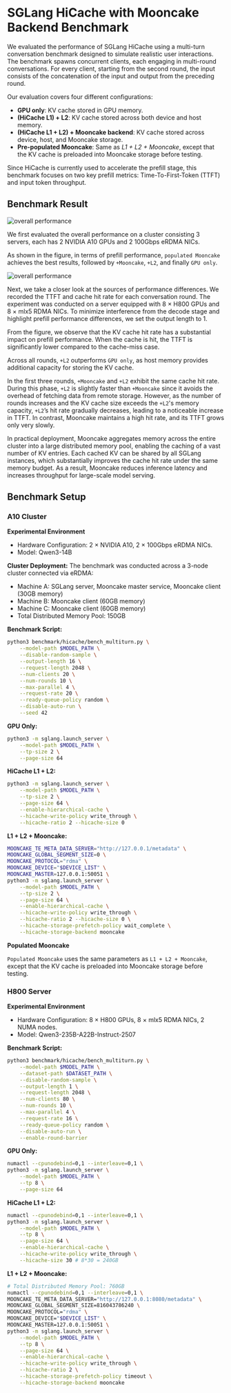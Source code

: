 # SGLang HiCache with Mooncake Backend Benchmark

We evaluated the performance of SGLang HiCache using a multi-turn conversation benchmark designed to simulate realistic user interactions. The benchmark spawns concurrent clients, each engaging in multi-round conversations. For every client, starting from the second round, the input consists of the concatenation of the input and output from the preceding round.

Our evaluation covers four different configurations:

* **GPU only**: KV cache stored in GPU memory.
* **(HiCache L1) + L2**: KV cache stored across both device and host memory.
* **(HiCache L1 + L2) + Mooncake backend**: KV cache stored across device, host, and Mooncake storage.
* **Pre-populated Mooncake**: Same as *L1 + L2 + Mooncake*, except that the KV cache is preloaded into Mooncake storage before testing.

Since HiCache is currently used to accelerate the prefill stage, this benchmark focuses on two key prefill metrics: Time-To-First-Token (TTFT) and input token throughput.

## Benchmark Result

![overall performance](../../docs/source/image/hicache_multi_turn_overall.png)

We first evaluated the overall performance on a cluster consisting 3 servers, each has 2 NVIDIA A10 GPUs and 2 100Gbps eRDMA NICs.

As shown in the figure, in terms of prefill performance, `populated Mooncake` achieves the best results, followed by `+Mooncake`, `+L2`, and finally `GPU only`.

![overall performance](../../docs/source/image/hicache_multi_turn_per_turn.png)

Next, we take a closer look at the sources of performance differences. We recorded the TTFT and cache hit rate for each conversation round. The experiment was conducted on a server equipped with 8 × H800 GPUs and 8 × mlx5 RDMA NICs. To minimize interference from the decode stage and highlight prefill performance differences, we set the output length to 1.

From the figure, we observe that the KV cache hit rate has a substantial impact on prefill performance. When the cache is hit, the TTFT is significantly lower compared to the cache-miss case.

Across all rounds, `+L2` outperforms `GPU only`, as host memory provides additional capacity for storing the KV cache.

In the first three rounds, `+Mooncake` and `+L2` exhibit the same cache hit rate. During this phase, `+L2` is slightly faster than `+Mooncake` since it avoids the overhead of fetching data from remote storage. However, as the number of rounds increases and the KV cache size exceeds the `+L2`'s memory capacity, `+L2`’s hit rate gradually decreases, leading to a noticeable increase in TTFT. In contrast, Mooncake maintains a high hit rate, and its TTFT grows only very slowly.

In practical deployment, Mooncake aggregates memory across the entire cluster into a large distributed memory pool, enabling the caching of a vast number of KV entries. Each cached KV can be shared by all SGLang instances, which substantially improves the cache hit rate under the same memory budget. As a result, Mooncake reduces inference latency and increases throughput for large-scale model serving.

## Benchmark Setup

### A10 Cluster

**Experimental Environment**

- Hardware Configuration: 2 × NVIDIA A10, 2 × 100Gbps eRDMA NICs.
- Model: Qwen3-14B

**Cluster Deployment:**
The benchmark was conducted across a 3-node cluster connected via eRDMA:
- Machine A: SGLang server, Mooncake master service, Mooncake client (30GB memory)
- Machine B: Mooncake client (60GB memory)  
- Machine C: Mooncake client (60GB memory)
- Total Distributed Memory Pool: 150GB


**Benchmark Script:**

```bash
python3 benchmark/hicache/bench_multiturn.py \
    --model-path $MODEL_PATH \
    --disable-random-sample \
    --output-length 16 \
    --request-length 2048 \
    --num-clients 20 \
    --num-rounds 10 \
    --max-parallel 4 \
    --request-rate 20 \
    --ready-queue-policy random \
    --disable-auto-run \
    --seed 42
```

**GPU Only:**

```bash
python3 -m sglang.launch_server \
    --model-path $MODEL_PATH \
    --tp-size 2 \
    --page-size 64
```

**HiCache L1 + L2:**

```bash
python3 -m sglang.launch_server \
    --model-path $MODEL_PATH \
    --tp-size 2 \
    --page-size 64 \
    --enable-hierarchical-cache \
    --hicache-write-policy write_through \
    --hicache-ratio 2 --hicache-size 0
```

**L1 + L2 + Mooncake:**

```bash
MOONCAKE_TE_META_DATA_SERVER="http://127.0.0.1/metadata" \
MOONCAKE_GLOBAL_SEGMENT_SIZE=0 \
MOONCAKE_PROTOCOL="rdma" \
MOONCAKE_DEVICE="$DEVICE_LIST" \
MOONCAKE_MASTER=127.0.0.1:50051 \
python3 -m sglang.launch_server \
    --model-path $MODEL_PATH \
    --tp-size 2 \
    --page-size 64 \
    --enable-hierarchical-cache \
    --hicache-write-policy write_through \
    --hicache-ratio 2 --hicache-size 0 \
    --hicache-storage-prefetch-policy wait_complete \
    --hicache-storage-backend mooncake
```

**Populated Mooncake**

`Populated Mooncake` uses the same parameters as `L1 + L2 + Mooncake`, except that the KV cache is preloaded into Mooncake storage before testing.

### H800 Server

**Experimental Environment**

- Hardware Configuration: 8 × H800 GPUs, 8 × mlx5 RDMA NICs, 2 NUMA nodes.
- Model: Qwen3-235B-A22B-Instruct-2507

**Benchmark Script:**

```bash
python3 benchmark/hicache/bench_multiturn.py \
    --model-path $MODEL_PATH \
    --dataset-path $DATASET_PATH \
    --disable-random-sample \
    --output-length 1 \
    --request-length 2048 \
    --num-clients 80 \
    --num-rounds 10 \
    --max-parallel 4 \
    --request-rate 16 \
    --ready-queue-policy random \
    --disable-auto-run \
    --enable-round-barrier
```

**GPU Only:**

```bash
numactl --cpunodebind=0,1 --interleave=0,1 \
python3 -m sglang.launch_server \
    --model-path $MODEL_PATH \
    --tp 8 \
    --page-size 64
```

**HiCache L1 + L2:**

```bash
numactl --cpunodebind=0,1 --interleave=0,1 \
python3 -m sglang.launch_server \
    --model-path $MODEL_PATH \
    --tp 8 \
    --page-size 64 \
    --enable-hierarchical-cache \
    --hicache-write-policy write_through \
    --hicache-size 30 # 8*30 = 240GB
```

**L1 + L2 + Mooncake:**

```bash
# Total Distributed Memory Pool: 760GB
numactl --cpunodebind=0,1 --interleave=0,1 \
MOONCAKE_TE_META_DATA_SERVER="http://127.0.0.1:8080/metadata" \
MOONCAKE_GLOBAL_SEGMENT_SIZE=816043786240 \
MOONCAKE_PROTOCOL="rdma" \
MOONCAKE_DEVICE="$DEVICE_LIST" \
MOONCAKE_MASTER=127.0.0.1:50051 \
python3 -m sglang.launch_server \
    --model-path $MODEL_PATH \
    --tp 8 \
    --page-size 64 \
    --enable-hierarchical-cache \
    --hicache-write-policy write_through \
    --hicache-ratio 2 \
    --hicache-storage-prefetch-policy timeout \
    --hicache-storage-backend mooncake
```